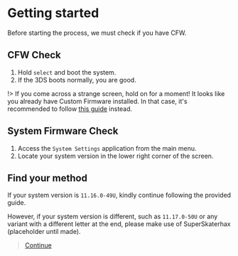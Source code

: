 # Getting started

Before starting the process, we must check if you have CFW.

## CFW Check

1. Hold `select` and boot the system.
2. If the 3DS boots normally, you are good.

!> If you come across a strange screen, hold on for a moment! It looks like you already have Custom Firmware installed. In that case, it's recommended to follow [this guide](placeholder) instead.

## System Firmware Check

1. Access the `System Settings` application from the main menu.
2. Locate your system version in the lower right corner of the screen.

## Find your method

If your system version is `11.16.0-49U`, kindly continue following the provided guide.

However, if your system version is different, such as `11.17.0-50U` or any variant with a different letter at the end, please make use of SuperSkaterhax (placeholder until made).
> [Continue](seedminer)


